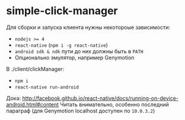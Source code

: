 # simple-click-manager

Для сборки и запуска клиента нужны некотороые зависимости:
 * `nodejs >= 4`
 * `react-native` (`npm i -g react-native`)
 * `android sdk & ndk` пути до них должны быть в `PATH`
 * Опционально эмулятор, например Genymotion

В ./client/clickManager:
 * `npm i`
 * `react-native run-android`

Дока: http://facebook.github.io/react-native/docs/running-on-device-android.html#content
Читать внимательно, особенно последний параграф (для Genymotion localhost доступен по `10.0.3.2`)

